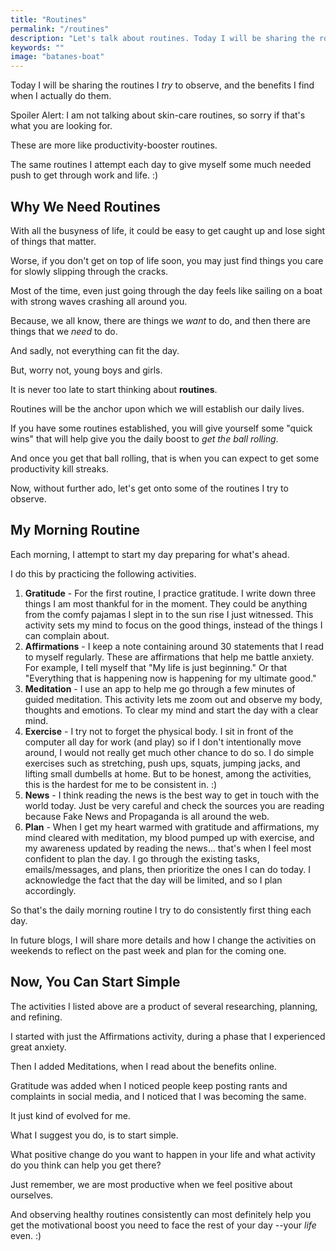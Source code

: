 ```yaml
---
title: "Routines"
permalink: "/routines"
description: "Let's talk about routines. Today I will be sharing the routines I try to observe, and the benefits I find when I actually do them."
keywords: ""
image: "batanes-boat"
---
```

Today I will be sharing the routines I *try* to observe, and the benefits I find when I actually do them.

Spoiler Alert: I am not talking about skin-care routines, so sorry if that's what you are looking for.<!--more-->

These are more like productivity-booster routines.

The same routines I attempt each day to give myself some much needed push to get through work and life. :)

## Why We Need Routines

With all the busyness of life, it could be easy to get caught up and lose sight of things that matter.

Worse, if you don't get on top of life soon, you may just find things you care for slowly slipping through the cracks.

Most of the time, even just going through the day feels like sailing on a boat with strong waves crashing all around you.

Because, we all know, there are things we *want* to do, and then there are things that we *need* to do.

And sadly, not everything can fit the day.

But, worry not, young boys and girls.

It is never too late to start thinking about **routines**.

Routines will be the anchor upon which we will establish our daily lives.

If you have some routines established, you will give yourself some "quick wins" that will help give you the daily boost to *get the ball rolling*.

And once you get that ball rolling, that is when you can expect to get some productivity kill streaks.

Now, without further ado, let's get onto some of the routines I try to observe.

## My Morning Routine

Each morning, I attempt to start my day preparing for what's ahead.

I do this by practicing the following activities.

1. **Gratitude** - For the first routine, I practice gratitude. I write down three things I am most thankful for in the moment. They could be anything from the comfy pajamas I slept in to the sun rise I just witnessed. This activity sets my mind to focus on the good things, instead of the things I can complain about.
2. **Affirmations** - I keep a note containing around 30 statements that I read to myself regularly. These are affirmations that help me battle anxiety. For example, I tell myself that "My life is just beginning." Or that "Everything that is happening now is happening for my ultimate good."
3. **Meditation** - I use an app to help me go through a few minutes of guided meditation. This activity lets me zoom out and observe my body, thoughts and emotions. To clear my mind and start the day with a clear mind.
4. **Exercise** - I try not to forget the physical body. I sit in front of the computer all day for work (and play) so if I don't intentionally move around, I would not really get much other chance to do so. I do simple exercises such as stretching, push ups, squats, jumping jacks, and lifting small dumbells at home. But to be honest, among the activities, this is the hardest for me to be consistent in. :)
5. **News** - I think reading the news is the best way to get in touch with the world today. Just be very careful and check the sources you are reading because Fake News and Propaganda is all around the web.
6. **Plan** - When I get my heart warmed with gratitude and affirmations, my mind cleared with meditation, my blood pumped up with exercise, and my awareness updated by reading the news... that's when I feel most confident to plan the day. I go through the existing tasks, emails/messages, and plans, then prioritize the ones I can do today. I acknowledge the fact that the day will be limited, and so I plan accordingly.

So that's the daily morning routine I try to do consistently first thing each day.

In future blogs, I will share more details and how I change the activities on weekends to reflect on the past week and plan for the coming one.

## Now, You Can Start Simple

The activities I listed above are a product of several researching, planning, and refining.

I started with just the Affirmations activity, during a phase that I experienced great anxiety.

Then I added Meditations, when I read about the benefits online.

Gratitude was added when I noticed people keep posting rants and complaints in social media, and I noticed that I was becoming the same.

It just kind of evolved for me.

What I suggest you do, is to start simple.

What positive change do you want to happen in your life and what activity do you think can help you get there?

Just remember, we are most productive when we feel positive about ourselves.

And observing healthy routines consistently can most definitely help you get the motivational boost you need to face the rest of your day --your *life* even. :)
